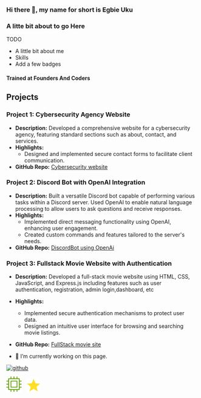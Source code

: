 ### Hi there 👋, my name for short is Egbie Uku

### A litte bit about to go Here

TODO
  - A little bit about me
  - Skills
  - Add a few badges
#### Trained at Founders And Coders

## Projects

### Project 1: Cybersecurity Agency Website

- **Description:** Developed a comprehensive website for a cybersecurity agency, featuring standard sections such as about, contact, and services. 
- **Highlights:**
  - Designed and implemented secure contact forms to facilitate client communication.
- **GitHub Repo:** [Cybersecurity website](https://github.com/fac30/WebCyberAgency-Project-Kieran-Egbie)
  
### Project 2: Discord Bot with OpenAI Integration

- **Description:** Built a versatile Discord bot capable of performing various tasks within a Discord server. Used OpenAI to enable natural language processing to allow users to ask questions and receive  responses.
- **Highlights:**
  - Implemented direct messaging functionality using OpenAI, enhancing user engagement.
  - Created custom commands and features tailored to the server's needs.
- **GitHub Repo:** [DiscordBot using OpenAi](https://github.com/fac30/discord-chatbot-emma-egbie)
  

### Project 3: Fullstack Movie Website with Authentication

- **Description:** Developed a full-stack movie website using HTML, CSS, JavaScript, and Express.js including features such as user authentication, registration, admin login,dashboard, etc
- **Highlights:**
  - Implemented secure authentication mechanisms to protect user data.
  - Designed an intuitive user interface for browsing and searching movie listings.
- **GitHub Repo:** [FullStack movie site](https://github.com/fac30/api-project--egbie-ollie)
  


- 🔭 I’m currently working on this page. 


[<img src='https://cdn.jsdelivr.net/npm/simple-icons@3.0.1/icons/github.svg' alt='github' height='40'>](https://github.com/blacknoir2)  

<a href='https://docs.github.com/en/developers'><img src='https://raw.githubusercontent.com/acervenky/animated-github-badges/master/assets/devbadge.gif' width='40' height='40'></a> <a href='https://stars.github.com/'><img src='https://raw.githubusercontent.com/acervenky/animated-github-badges/master/assets/starbadge.gif' width='35' height='35'></a> 






